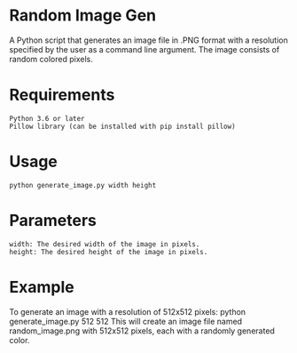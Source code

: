 # Random Image Gen
A Python script that generates an image file in .PNG format with a resolution specified by the user as a command line argument. The image consists of random colored pixels.

# Requirements
    Python 3.6 or later
    Pillow library (can be installed with pip install pillow)

# Usage
    python generate_image.py width height

# Parameters
    width: The desired width of the image in pixels.
    height: The desired height of the image in pixels.

# Example
To generate an image with a resolution of 512x512 pixels:
    python generate_image.py 512 512
This will create an image file named random_image.png with 512x512 pixels, each with a randomly generated color.
